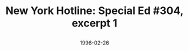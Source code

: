 --- 
title: >
 New York Hotline: Special Ed #304, excerpt 1 
layout: "tc-single"
hasContentInGallery: true
date: 1996-02-26
--- 